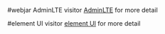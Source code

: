 #webjar AdminLTE
visitor [AdminLTE](http://cdn.jsdelivr.net/webjars/org.webjars/AdminLTE/2.3.8/index.2html) for more detail

#element UI
visitor [element UI](http://element.eleme.io/#/en-US/component/dialog) for more detail